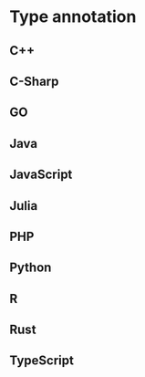 # Type annotation


<!-- DESCRIPTION -->


## C++



## C-Sharp



## GO



## Java



## JavaScript



## Julia



## PHP



## Python



## R



## Rust



## TypeScript
